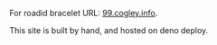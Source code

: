 For roadid bracelet URL: [99.cogley.info](https://99.cogley.info).

This site is built by hand, and hosted on deno deploy. 

